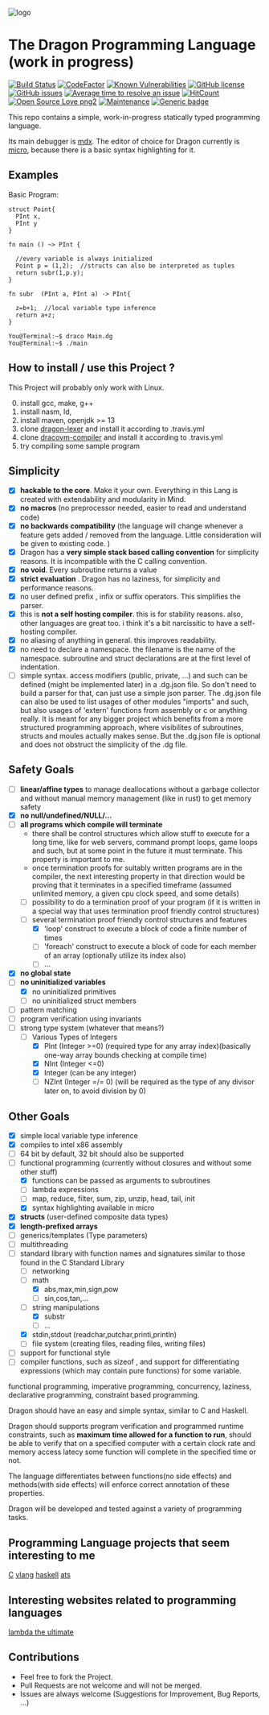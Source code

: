 ![logo](https://raw.githubusercontent.com/pointbazaar/dragon-lexer/master/img/dragon-logo.png)

# The Dragon Programming Language (work in progress) 
[![Build Status](https://travis-ci.org/pointbazaar/dragon.svg?branch=master)](https://travis-ci.org/pointbazaar/dragon)
[![CodeFactor](https://www.codefactor.io/repository/github/pointbazaar/dragon/badge)](https://www.codefactor.io/repository/github/pointbazaar/dragon)
 [![Known Vulnerabilities](https://snyk.io/test/github/pointbazaar/dragon/badge.svg)](https://snyk.io/test/github/pointbazaar/dragon) 
 [![GitHub license](https://img.shields.io/github/license/pointbazaar/dragon.svg)](https://github.com/pointbazaar/dragon/blob/master/LICENSE)
 [![GitHub issues](https://img.shields.io/github/issues/pointbazaar/dragon.svg)](https://GitHub.com/pointbazaar/dragon/issues/)
 [![Average time to resolve an issue](http://isitmaintained.com/badge/resolution/pointbazaar/dragon.svg)](http://isitmaintained.com/project/pointbazaar/dragon "Average time to resolve an issue")
 [![HitCount](http://hits.dwyl.io/pointbazaar/dragon.svg)](http://hits.dwyl.io/pointbazaar/dragon)
 [![Open Source Love png2](https://badges.frapsoft.com/os/v2/open-source.png?v=103)](https://github.com/ellerbrock/open-source-badges/)
 [![Maintenance](https://img.shields.io/badge/Maintained%3F-yes-green.svg)](https://GitHub.com/pointbazaar/dragon/graphs/commit-activity)
 [![Generic badge](https://img.shields.io/badge/evaluation-strict-purple.svg)](https://shields.io/)
 
This repo contains a simple, work-in-progress statically typed programming language.

Its main debugger is [mdx](https://github.com/Milo-D/MDX-Assembly-Debugger).
The editor of choice for Dragon currently is [micro](https://micro-editor.github.io/), because there is a basic syntax highlighting for it.

## Examples

Basic Program:

```dragon
struct Point{
  PInt x,
  PInt y
}

fn main () ~> PInt {

  //every variable is always initialized
  Point p = (1,2);  //structs can also be interpreted as tuples
  return subr(1,p.y);
}

fn subr  (PInt a, PInt a) -> PInt{

  z=b+1;  //local variable type inference
  return a+z;
}
```

```console
You@Terminal:~$ draco Main.dg
You@Terminal:~$ ./main
```

## How to install / use this Project ?

This Project will probably only work with Linux.

0. install gcc, make, g++
1. install nasm, ld, 
2. install maven, openjdk >= 13
3. clone [dragon-lexer](https://github.com/pointbazaar/dragon-lexer) and install it according to .travis.yml
4. clone [dracovm-compiler](https://github.com/pointbazaar/dracovm-compiler) and install it according to .travis.yml
5. try compiling some sample program

## Simplicity

- [x] **hackable to the core**. Make it your own. Everything in this Lang is created with extendability and modularity in Mind. 
- [x] **no macros** (no preprocessor needed, easier to read and understand code)
- [x] **no backwards compatibility** (the language will change whenever a feature gets added / removed from the language. Little consideration will be given to existing code. )
- [x] Dragon has a **very simple stack based calling convention** for simplicity reasons. It is incompatible with the C calling convention.
- [x] **no void**. Every subroutine returns a value
- [x] **strict evaluation** . Dragon has no laziness, for simplicity and performance reasons.
- [x] no user defined prefix , infix or suffix operators. This simplifies the parser.
- [x] this is **not a self hosting compiler**. this is for stability reasons. also, other languages are great too. i think it's a bit narcissitic to have a self-hosting compiler.
- [x] no aliasing of anything in general. this improves readability. 
- [x] no need to declare a namespace. the filename is the name of the namespace. subroutine and struct declarations are at the first level of indentation.
- [ ] simple syntax. access modifiers (public, private, ...) and such can be defined (might be implemented later) in a .dg.json file. So don't need to build a parser for that, can just use a simple json parser. The .dg.json file can also be used to list usages of other modules "imports" and such, but also usages of 'extern' functions from assembly or c or anything really. It is meant for any bigger project which benefits from a more structured programming approach, where visibilites of subroutines, structs and moules actually makes sense.
But the .dg.json file is optional and does not obstruct the simplicity of the .dg file.

## Safety Goals 

- [ ] **linear/affine types** to manage deallocations without a garbage collector and without manual memory management (like in rust) to get memory safety
- [x] **no null/undefined/NULL/...**
- [ ] **all programs which compile will terminate**
  - there shall be control structures which allow stuff to execute for a long time, like for web servers, command prompt loops, game loops and such, but at some point in the future it must terminate. This property is important to me. 
  - once termination proofs for suitably written programs are in the compiler, the next interesting property in that direction would be proving that it terminates in a specified timeframe (assumed unlimited memory, a given cpu clock speed, and some details)
  - [ ] possibility to do a termination proof of your program (if it is written in a special way that uses termination proof friendly control structures)
  - [ ] several termination proof friendly control structures and features
    - [x] 'loop' construct to execute a block of code a finite number of times
    - [ ] 'foreach' construct to execute a block of code for each member of an array (optionally utilize its index also)
    - [ ] ...
- [x] **no global state**
- [ ] **no uninitialized variables**
  - [x] no uninitialized primitives
  - [ ] no uninitialized struct members
- [ ] pattern matching 
- [ ] program verification using invariants
- [ ] strong type system (whatever that means?)
  - [ ] Various Types of Integers
    - [x] PInt (Integer >=0) (required type for any array index)(basically one-way array bounds checking at compile time)
    - [x] NInt (Integer <=0)
    - [x] Integer (can be any integer)
    - [ ] NZInt (Integer =/= 0) (will be required as the type of any divisor later on, to avoid division by 0)

## Other Goals 

- [x] simple local variable type inference 
- [x] compiles to intel x86 assembly
- [ ] 64 bit by default, 32 bit should also be supported
- [ ] functional programming (currently without closures and without some other stuff)
  - [x] functions can be passed as arguments to subroutines
  - [ ] lambda expressions
  - [ ] map, reduce, filter, sum, zip, unzip, head, tail, init
  - [x] syntax highlighting available in micro
- [x] **structs** (user-defined composite data types)
- [x] **length-prefixed arrays**
- [ ] generics/templates (Type parameters)
- [ ] multithreading
- [ ] standard library with function names and signatures similar to those found in the C Standard Library
  - [ ] networking 
  - [ ] math
    - [x] abs,max,min,sign,pow
    - [ ] sin,cos,tan,...
  - [ ] string manipulations 
    - [x] substr
    - [ ] ...
  - [x] stdin,stdout (readchar,putchar,printi,println)
  - [ ] file system (creating files, reading files, writing files)
- [ ] support for functional style
- [ ] compiler functions, such as sizeof , and support for differentiating expressions (which may contain pure functions) for some variable.   

functional programming, imperative programming,
concurrency, laziness, declarative programming, constraint based programming.

Dragon should have an easy and simple syntax, similar to C and Haskell.

Dragon should supports program verification
and programmed runtime constraints,
such as **maximum time allowed for a function to run**,
should be able to verify that on a specified computer 
with a certain clock rate and memory access latecy
some function will complete in the specified time or not.

The language differentiates between functions(no side effects) and 
methods(with side effects) will enforce correct annotation of these properties.

Dragon will be developed and tested against a variety of programming tasks.

## Programming Language projects that seem interesting to me

[C](https://en.wikipedia.org/wiki/C_(programming_language))
[vlang](https://github.com/vlang/v)
[haskell](https://www.haskell.org/)
[ats](http://www.ats-lang.org/)

## Interesting websites related to programming languages

[lambda the ultimate](http://lambda-the-ultimate.org/)

## Contributions

- Feel free to fork the Project. 
- Pull Requests are not welcome and will not be merged. 
- Issues are always welcome (Suggestions for Improvement, Bug Reports, ...)
